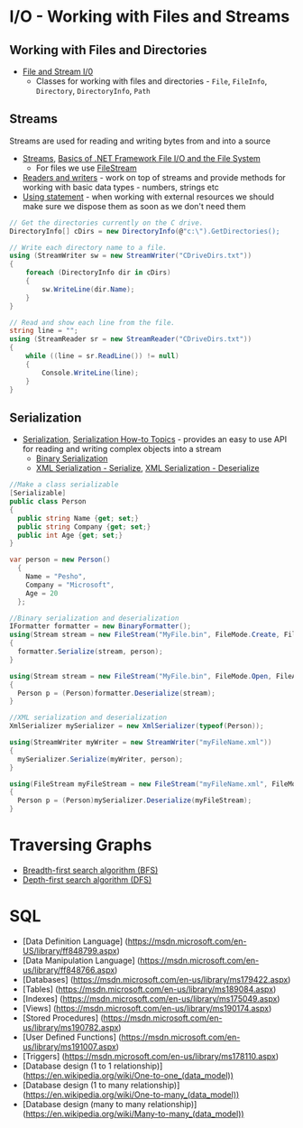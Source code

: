 # I/O - Working with Files and Streams

## Working with Files and Directories
* [File and Stream I/0](https://msdn.microsoft.com/en-us/library/k3352a4t%28v=vs.110%29.aspx)
  * Classes for working with files and directories - `File`, `FileInfo`, `Directory`, `DirectoryInfo`, `Path`

## Streams
Streams are used for reading and writing bytes from and into a source
* [Streams](https://msdn.microsoft.com/en-us/library/k3352a4t(v=vs.110).aspx#Anchor_1), [Basics of .NET Framework File I/O and the File System](https://msdn.microsoft.com/en-us/library/ms172745.aspx)
	* For files we use [FileStream](https://msdn.microsoft.com/en-us/library/system.io.filestream(v=vs.110).aspx)
* [Readers and writers](https://msdn.microsoft.com/en-us/library/k3352a4t(v=vs.110).aspx#Anchor_2) - work on top of streams and provide methods for working with basic data types - numbers, strings etc
* [Using statement](https://msdn.microsoft.com/en-us/library/yh598w02.aspx) - when working with external resources we should make sure we dispose them as soon as we don't need them

```csharp
// Get the directories currently on the C drive.
DirectoryInfo[] cDirs = new DirectoryInfo(@"c:\").GetDirectories();

// Write each directory name to a file.
using (StreamWriter sw = new StreamWriter("CDriveDirs.txt"))
{
    foreach (DirectoryInfo dir in cDirs)
    {
        sw.WriteLine(dir.Name);
    }
}

// Read and show each line from the file.
string line = "";
using (StreamReader sr = new StreamReader("CDriveDirs.txt"))
{
    while ((line = sr.ReadLine()) != null)
    {
        Console.WriteLine(line);
    }
}
```

## Serialization
* [Serialization](https://msdn.microsoft.com/en-us/library/ms233843.aspx), [Serialization How-to Topics](https://msdn.microsoft.com/en-us/library/ms172360%28v=vs.110%29.aspx) - provides an easy to use API for reading and writing complex objects into a stream
	* [Binary Serialization](https://msdn.microsoft.com/en-us/library/4abbf6k0%28v=vs.110%29.aspx)
	* [XML Serialization - Serialize](https://msdn.microsoft.com/en-us/library/szzyf24s%28v=vs.110%29.aspx), [XML Serialization - Deserialize](https://msdn.microsoft.com/en-us/library/fa420a9y%28v=vs.110%29.aspx)
	
```csharp
//Make a class serializable
[Serializable]
public class Person
{
  public string Name {get; set;}
  public string Company {get; set;}
  public int Age {get; set;}
}

var person = new Person()
  {
    Name = "Pesho",
    Company = "Microsoft",
    Age = 20
  };

//Binary serialization and deserialization
IFormatter formatter = new BinaryFormatter();
using(Stream stream = new FileStream("MyFile.bin", FileMode.Create, FileAccess.Write, FileShare.None))
{
  formatter.Serialize(stream, person);
}

using(Stream stream = new FileStream("MyFile.bin", FileMode.Open, FileAccess.Read, FileShare.Read))
{
  Person p = (Person)formatter.Deserialize(stream);
}

//XML serialization and deserialization
XmlSerializer mySerializer = new XmlSerializer(typeof(Person));

using(StreamWriter myWriter = new StreamWriter("myFileName.xml"))
{
  mySerializer.Serialize(myWriter, person);
}

using(FileStream myFileStream = new FileStream("myFileName.xml", FileMode.Open))
{
  Person p = (Person)mySerializer.Deserialize(myFileStream);
}
```

# Traversing Graphs

* [Breadth-first search algorithm (BFS)](https://en.wikipedia.org/wiki/Breadth-first_search)
* [Depth-first search algorithm (DFS)](https://en.wikipedia.org/wiki/Depth-first_search)


# SQL
* [Data Definition Language] (https://msdn.microsoft.com/en-US/library/ff848799.aspx)
* [Data Manipulation Language] (https://msdn.microsoft.com/en-us/library/ff848766.aspx)
* [Databases] (https://msdn.microsoft.com/en-us/library/ms179422.aspx)
* [Tables] (https://msdn.microsoft.com/en-us/library/ms189084.aspx)
* [Indexes] (https://msdn.microsoft.com/en-us/library/ms175049.aspx)
* [Views] (https://msdn.microsoft.com/en-us/library/ms190174.aspx)
* [Stored Procedures] (https://msdn.microsoft.com/en-us/library/ms190782.aspx)
* [User Defined Functions] (https://msdn.microsoft.com/en-us/library/ms191007.aspx)
* [Triggers] (https://msdn.microsoft.com/en-us/library/ms178110.aspx)
* [Database design (1 to 1 relationship)] (https://en.wikipedia.org/wiki/One-to-one_(data_model))
* [Database design (1 to many relationship)] (https://en.wikipedia.org/wiki/One-to-many_(data_model))
* [Database design (many to many relationship)] (https://en.wikipedia.org/wiki/Many-to-many_(data_model))

